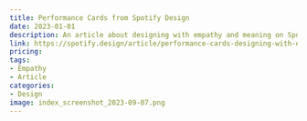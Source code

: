 ```yaml
---
title: Performance Cards from Spotify Design
date: 2023-01-01
description: An article about designing with empathy and meaning on Spotify Design.
link: https://spotify.design/article/performance-cards-designing-with-empathy-and-meaning
pricing: 
tags: 
- Empathy
- Article
categories: 
- Design
image: index_screenshot_2023-09-07.png
---
```

